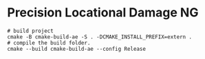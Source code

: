 # Precision Locational Damage NG

```shell
# build project
cmake -B cmake-build-ae -S . -DCMAKE_INSTALL_PREFIX=extern .
# compile the build folder.
cmake --build cmake-build-ae --config Release
```